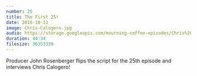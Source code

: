```yaml
---
number: 25
title: The First 25! 
date: 2016-10-11
image: Chris-Calogero.jpg
audio: https://storage.googleapis.com/mourning-coffee-episodes/Chris%20Calogero%20Release.mp3
duration: 44:34
filesize: 36353339
---
```


Producer John Rosenberger flips the script for the 25th episode and interviews Chris Calogero!
